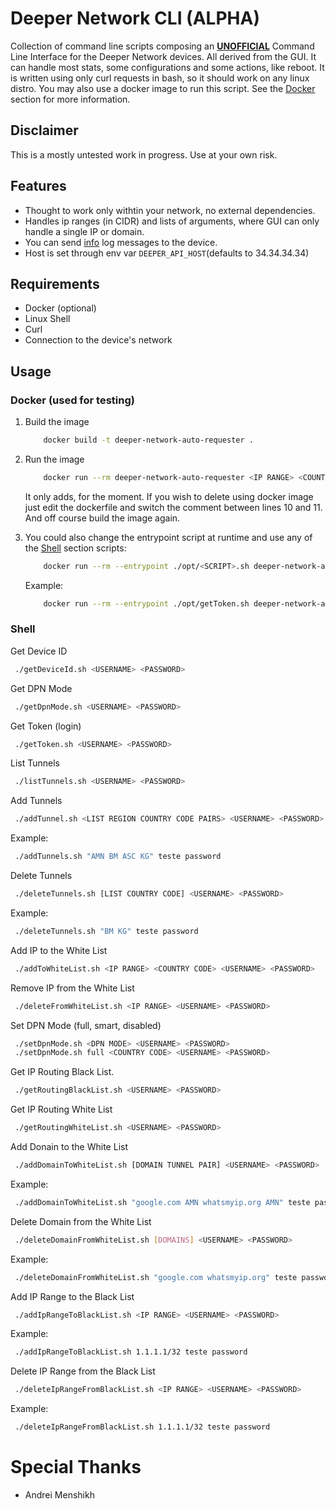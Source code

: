 # Deeper Network CLI (ALPHA)
 Collection of command line scripts composing an <u>**UNOFFICIAL**</u> Command Line Interface for the Deeper Network devices.
 All derived from the GUI. It can handle most stats, some configurations and some actions, like reboot.
 It is written using only curl requests in bash, so it should work on any linux distro.
 You may also use a docker image to run this script. See the [Docker](#docker) section for more information.

## Disclaimer
 This is a mostly untested work in progress. 
 Use at your own risk.

## Features
- Thought to work only withtin your network, no external dependencies.
- Handles ip ranges (in CIDR) and lists of arguments, where GUI can only handle a single IP or domain.
- You can send <u>info</u> log messages to the device.
- Host is set through env var `DEEPER_API_HOST`(defaults to 34.34.34.34)

## Requirements
 - Docker (optional)
 - Linux Shell
 - Curl
 - Connection to the device's network

## Usage

### Docker (used for testing)
 1. Build the image
   
    ```bash
        docker build -t deeper-network-auto-requester .
    ```
 2. Run the image

    ```bash
        docker run --rm deeper-network-auto-requester <IP RANGE> <COUNTRY CODE> <USERNAME> <PASSWORD>
    ```
    It only adds, for the moment. If you wish to delete using docker image just edit the dockerfile and switch the comment between lines 10 and 11. And off course build the image again.
 3. You could also change the entrypoint script at runtime and use any of the [Shell](#shell) section scripts:

    ```bash
        docker run --rm --entrypoint ./opt/<SCRIPT>.sh deeper-network-auto-requester <ARGUMENTS>
    ```

    Example:

    ```bash
        docker run --rm --entrypoint ./opt/getToken.sh deeper-network-auto-requester teste paswword
    ```
   
### Shell

   Get Device ID

   ```bash
    ./getDeviceId.sh <USERNAME> <PASSWORD>
   ```

   Get DPN Mode
   
   ```bash
    ./getDpnMode.sh <USERNAME> <PASSWORD>
   ```

   Get Token (login)

   ```bash
    ./getToken.sh <USERNAME> <PASSWORD>
   ```

   List Tunnels
   
   ```bash
    ./listTunnels.sh <USERNAME> <PASSWORD>
   ```

   Add Tunnels
   
   ```bash
    ./addTunnel.sh <LIST REGION COUNTRY CODE PAIRS> <USERNAME> <PASSWORD>
   ```
   Example:
   ```bash
    ./addTunnels.sh "AMN BM ASC KG" teste password
   ```

   Delete Tunnels
   
   ```bash
    ./deleteTunnels.sh [LIST COUNTRY CODE] <USERNAME> <PASSWORD>
   ```
   Example:
   ```bash
    ./deleteTunnels.sh "BM KG" teste password
   ```

   Add IP to the White List

   ```bash
    ./addToWhiteList.sh <IP RANGE> <COUNTRY CODE> <USERNAME> <PASSWORD>
   ```
   Remove IP from the White List

   ```bash
    ./deleteFromWhiteList.sh <IP RANGE> <USERNAME> <PASSWORD>
   ```

   Set DPN Mode (full, smart, disabled)
   
   ```bash
    ./setDpnMode.sh <DPN MODE> <USERNAME> <PASSWORD>
    ./setDpnMode.sh full <COUNTRY CODE> <USERNAME> <PASSWORD>
   ```

   Get IP Routing Black List.
   
   ```bash
    ./getRoutingBlackList.sh <USERNAME> <PASSWORD>
   ```

   Get IP Routing White List
        
   ```bash
    ./getRoutingWhiteList.sh <USERNAME> <PASSWORD>
   ```

   Add Donain to the White List
   
   ```bash
    ./addDomainToWhiteList.sh [DOMAIN TUNNEL PAIR] <USERNAME> <PASSWORD>
   ```
   Example:
   ```bash
    ./addDomainToWhiteList.sh "google.com AMN whatsmyip.org AMN" teste password
   ```

   Delete Domain from the White List

   ```bash
    ./deleteDomainFromWhiteList.sh [DOMAINS] <USERNAME> <PASSWORD>
   ```
   Example:
   ```bash
    ./deleteDomainFromWhiteList.sh "google.com whatsmyip.org" teste password
   ```

   Add IP Range to the Black List
    
   ```bash
    ./addIpRangeToBlackList.sh <IP RANGE> <USERNAME> <PASSWORD>
   ```
   Example:
   ```bash
    ./addIpRangeToBlackList.sh 1.1.1.1/32 teste password
   ```

   Delete IP Range from the Black List
    
   ```bash
    ./deleteIpRangeFromBlackList.sh <IP RANGE> <USERNAME> <PASSWORD>
   ```
   Example:
   ```bash
    ./deleteIpRangeFromBlackList.sh 1.1.1.1/32 teste password
   ```

# Special Thanks
- Andrei Menshikh